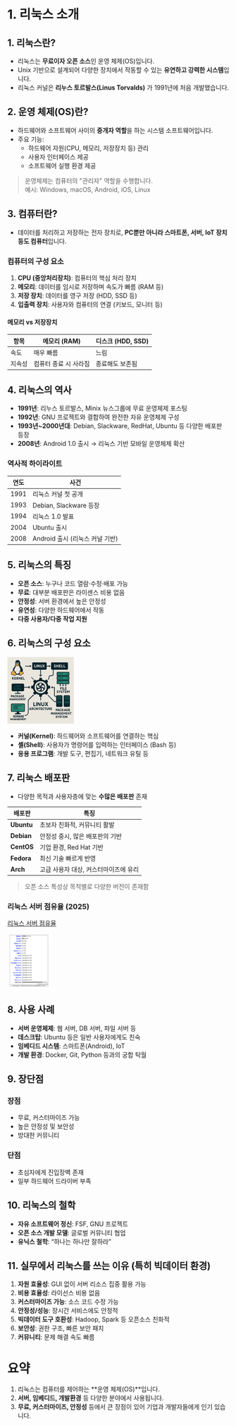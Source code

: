 # 1. 리눅스 소개

## 1. 리눅스란?

- 리눅스는 **무료이자 오픈 소스**인 운영 체제(OS)입니다.
- Unix 기반으로 설계되어 다양한 장치에서 작동할 수 있는 **유연하고 강력한 시스템**입니다.
- 리눅스 커널은 **리누스 토르발스(Linus Torvalds)** 가 1991년에 처음 개발했습니다.

## 2. 운영 체제(OS)란?

- 하드웨어와 소프트웨어 사이의 **중개자 역할**을 하는 시스템 소프트웨어입니다.
- 주요 기능:
  - 하드웨어 자원(CPU, 메모리, 저장장치 등) 관리
  - 사용자 인터페이스 제공
  - 소프트웨어 실행 환경 제공

> 운영체제는 컴퓨터의 "관리자" 역할을 수행합니다.  
> 예시: Windows, macOS, Android, iOS, Linux

## 3. 컴퓨터란?

- 데이터를 처리하고 저장하는 전자 장치로, **PC뿐만 아니라 스마트폰, 서버, IoT 장치 등도 컴퓨터**입니다.

### 컴퓨터의 구성 요소

1. **CPU (중앙처리장치)**: 컴퓨터의 핵심 처리 장치  
2. **메모리**: 데이터를 임시로 저장하며 속도가 빠름 (RAM 등)  
3. **저장 장치**: 데이터를 영구 저장 (HDD, SSD 등)  
4. **입출력 장치**: 사용자와 컴퓨터의 연결 (키보드, 모니터 등)

#### 메모리 vs 저장장치

| 항목 | 메모리 (RAM) | 디스크 (HDD, SSD) |
|------|--------------|-------------------|
| 속도 | 매우 빠름    | 느림              |
| 지속성 | 컴퓨터 종료 시 사라짐 | 종료해도 보존됨 |

## 4. 리눅스의 역사

- **1991년**: 리누스 토르발스, Minix 뉴스그룹에 무료 운영체제 포스팅  
- **1992년**: GNU 프로젝트와 결합하여 완전한 자유 운영체제 구성
- **1993년~2000년대**: Debian, Slackware, RedHat, Ubuntu 등 다양한 배포판 등장
- **2008년**: Android 1.0 출시 → 리눅스 기반 모바일 운영체제 확산

### 역사적 하이라이트

| 연도 | 사건 |
|------|------|
| 1991 | 리눅스 커널 첫 공개 |
| 1993 | Debian, Slackware 등장 |
| 1994 | 리눅스 1.0 발표 |
| 2004 | Ubuntu 출시 |
| 2008 | Android 출시 (리눅스 커널 기반) |

## 5. 리눅스의 특징

- **오픈 소스**: 누구나 코드 열람·수정·배포 가능
- **무료**: 대부분 배포판은 라이센스 비용 없음
- **안정성**: 서버 환경에서 높은 안정성
- **유연성**: 다양한 하드웨어에서 작동
- **다중 사용자/다중 작업 지원**

## 6. 리눅스의 구성 요소

<img src="images/linux.png" alt="리눅스 구조" width="30%">

- **커널(Kernel)**: 하드웨어와 소프트웨어를 연결하는 핵심
- **셸(Shell)**: 사용자가 명령어를 입력하는 인터페이스 (Bash 등)
- **응용 프로그램**: 개발 도구, 편집기, 네트워크 유틸 등

## 7. 리눅스 배포판

- 다양한 목적과 사용자층에 맞는 **수많은 배포판** 존재

| 배포판 | 특징 |
|--------|------|
| **Ubuntu** | 초보자 친화적, 커뮤니티 활발 |
| **Debian** | 안정성 중시, 많은 배포판의 기반 |
| **CentOS** | 기업 환경, Red Hat 기반 |
| **Fedora** | 최신 기술 빠르게 반영 |
| **Arch** | 고급 사용자 대상, 커스터마이즈에 유리 |

> 오픈 소스 특성상 목적별로 다양한 버전이 존재함

### 리눅스 서버 점유율 (2025)

[리눅스 서버 점유율](https://w3techs.com/technologies/details/os-linux)

<img src="images/market.png" alt="서버 점유율" width="20%">

## 8. 사용 사례

- **서버 운영체제**: 웹 서버, DB 서버, 파일 서버 등
- **데스크탑**: Ubuntu 등은 일반 사용자에게도 친숙
- **임베디드 시스템**: 스마트폰(Android), IoT
- **개발 환경**: Docker, Git, Python 등과의 궁합 탁월

## 9. 장단점

### 장점

- 무료, 커스터마이즈 가능
- 높은 안정성 및 보안성
- 방대한 커뮤니티

### 단점

- 초심자에게 진입장벽 존재
- 일부 하드웨어 드라이버 부족

## 10. 리눅스의 철학

- **자유 소프트웨어 정신**: FSF, GNU 프로젝트
- **오픈 소스 개발 모델**: 글로벌 커뮤니티 협업
- **유닉스 철학**: “하나는 하나만 잘하라”

## 11. 실무에서 리눅스를 쓰는 이유 (특히 빅데이터 환경)

1. **자원 효율성**: GUI 없이 서버 리소스 집중 활용 가능  
2. **비용 효율성**: 라이선스 비용 없음  
3. **커스터마이즈 가능**: 소스 코드 수정 가능  
4. **안정성/성능**: 장시간 서비스에도 안정적  
5. **빅데이터 도구 호환성**: Hadoop, Spark 등 오픈소스 친화적  
6. **보안성**: 권한 구조, 빠른 보안 패치  
7. **커뮤니티**: 문제 해결 속도 빠름


# 요약

1. 리눅스는 컴퓨터를 제어하는 **운영 체제(OS)**입니다.  
2. **서버, 임베디드, 개발환경** 등 다양한 분야에서 사용됩니다.  
3. **무료, 커스터마이즈, 안정성** 등에서 큰 장점이 있어 기업과 개발자들에게 인기 있습니다.
